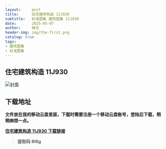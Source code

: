 ```yaml
---
layout:     post
title:      住宅建筑构造 11J930
subtitle:   标准图集 建筑图集 11J930
date:       2025-05-07
author:     峰兄
header-img: img/the-first.png
catalog: true
tags:
- 建筑图集
- 标准图集
---
```

## 住宅建筑构造 11J930
![封面](https://pic1.imgdb.cn/item/681b28ce58cb8da5c8e2d666.jpg)

## 下载地址 ##
**文件放在我的移动云盘里面，下载时需要注册一个移动云盘账号，登陆后下载，稍稍麻烦一点。**  
  
[**住宅建筑构造 11J930 下载链接**](https://caiyun.139.com/m/i?2nc6oVutf4bmv)

> **提取码 8l6g**


